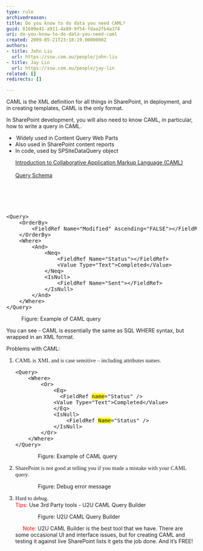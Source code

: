 ```yaml
---
type: rule
archivedreason: 
title: Do you know to do data you need CAML?
guid: 81609e41-a911-4a99-9f54-fdaa2fb4a374
uri: do-you-know-to-do-data-you-need-caml
created: 2009-05-21T23:18:19.0000000Z
authors:
- title: John Liu
  url: https://ssw.com.au/people/john-liu
- title: Jay Lin
  url: https://ssw.com.au/people/jay-lin
related: []
redirects: []

---
```




  <span lang="EN-AU">CAML is the XML definition for all things in SharePoint, in deployment, and in creating templates, CAML is the only format.</span>
<p class="MsoNormal"><span lang="EN-AU">In SharePoint development, you will also need to know CAML, in particular, how to write a query in CAML.</span></p>
<ul>
    <li>
    <div class="MsoNormal"><span lang="EN-AU" style="font-family&#58;symbol;"><span><span style="font&#58;7pt 'times new roman';">&#160;</span></span></span><span lang="EN-AU">Widely used in Content Query Web Parts</span></div>
    </li>
    <li>
    <div class="MsoNormal"><span lang="EN-AU"></span><span lang="EN-AU">Also used in SharePoint content reports</span></div>
    </li>
    <li>
    <div class="MsoNormal"><span lang="EN-AU"></span><span lang="EN-AU">In code, used by SPSiteDataQuery object</span></div>
    <span lang="EN-AU"></span></li>
</ul>
<ul>
    <div class="title"><a href="http&#58;//msdn.microsoft.com/en-us/library/ms426449.aspx">Introduction to Collaborative Application Markup Language (CAML)</a>
    <div class="title">&#160;</div>
    <div class="title">
    <div class="title"><a href="http&#58;//msdn.microsoft.com/en-us/library/ms467521.aspx">Query Schema</a></div>
    </div>
    </div>
</ul>

<br><excerpt class='endintro'></excerpt><br>

  <p>&#160; </p>
<dl class="goodCode">
    <dt>
    <pre>&lt;Query&gt;<br>    &lt;OrderBy&gt;<br>        &lt;FieldRef Name=&quot;Modified&quot; Ascending=&quot;FALSE&quot;&gt;&lt;/FieldRef&gt;<br>    &lt;/OrderBy&gt;<br>    &lt;Where&gt;<br>        &lt;And&gt;<br>            &lt;Neq&gt;<br>                &lt;FieldRef Name=&quot;Status&quot;&gt;&lt;/FieldRef&gt;<br>                &lt;Value Type=&quot;Text&quot;&gt;Completed&lt;/Value&gt;<br>            &lt;/Neq&gt;<br>            &lt;IsNull&gt;<br>                &lt;FieldRef Name=&quot;Sent&quot;&gt;&lt;/FieldRef&gt;<br>            &lt;/IsNull&gt;<br>        &lt;/And&gt;<br>    &lt;/Where&gt;<br>&lt;/Query&gt;</pre>
    </dt>
    <dd>Figure&#58; Example of CAML query&#160;</dd>
</dl>
<p class="MsoNormal"><span lang="EN-AU">You can see - CAML is essentially the same as SQL WHERE syntax, but wrapped in an XML format.</span></p>
<p class="MsoNormal"><span lang="EN-AU"></span><span lang="EN-AU">Problems with CAML&#58;</span></p>
<ol>
    <li>
    <div class="MsoNormal"><span lang="EN-AU"><span lang="EN-AU" style="font-family&#58;'calibri','sans-serif';font-size&#58;11pt;">CAML is XML and is case sensitive – including attributes names.&#160;</span></span>
    <dl class="badCode">
        <dt>
        <pre>&lt;Query&gt;<br>    &lt;Where&gt;<br>        &lt;Or&gt;<br>            &lt;Eq&gt;<br>              &lt;FieldRef <font color="#400040" style="background-color&#58;rgb(255, 255, 0);">name</font>=&quot;Status&quot; /&gt; <br>            &lt;Value Type=&quot;Text&quot;&gt;Completed&lt;/Value&gt;<br>            &lt;/Eq&gt;<br>            &lt;IsNull&gt;<br>                &lt;FieldRef <font style="background-color&#58;rgb(255, 255, 0);">Name</font>=&quot;Status&quot; /&gt;<br>            &lt;/IsNull&gt;<br>        &lt;/Or&gt;<br>    &lt;/Where&gt;<br>&lt;/Query&gt;</pre>
        </dt>
        <dd>&#160;&#160;&#160;&#160;&#160;Figure&#58; Example of CAML query&#160;</dd>
    </dl>
    </div>
    </li>
    <li>
    <div class="MsoNormal"><span lang="EN-AU"><span lang="EN-AU" style="font-family&#58;'calibri','sans-serif';font-size&#58;11pt;"><span lang="EN-AU" style="font-family&#58;'calibri','sans-serif';font-size&#58;11pt;">SharePoint is not good at telling you if you made a mistake with your CAML query. </span></span></span>
    <dl class="badImage">
        <dt><img src="/PublishingImages/CAMLError.png" alt="" /> </dt>
        <dd>&#160;&#160;&#160;&#160; Figure&#58; Debug error message</dd>
    </dl>
    </div>
    </li>
    <li>
    <div class="MsoNormal"><span lang="EN-AU"><span lang="EN-AU" style="font-family&#58;'calibri','sans-serif';font-size&#58;11pt;"><span lang="EN-AU" style="font-family&#58;'calibri','sans-serif';font-size&#58;11pt;"><span lang="EN-AU" style="font-family&#58;'calibri','sans-serif';font-size&#58;11pt;">Hard to debug.</span></span></span></span><br>
    <font color="#ff0000">Tips&#58;</font> Use 3rd Party tools - U2U CAML Query Builder
    <dl class="goodImage">
        <dt><img src="/PublishingImages/U2U.png" alt="" /> </dt>
        <dd>&#160;&#160;&#160;&#160; Figure&#58; U2U CAML Query Builder</dd>
    </dl>
    &#160;&#160;&#160;&#160; <font color="#ff0000">Note&#58;</font> U2U CAML Builder is the best tool that we have. There are some occasional UI and interface issues, but for creating CAML and testing it against live SharePoint lists it gets the job done. And it’s FREE! </div>
    </li>
</ol>
<p class="MsoNormal"><span lang="EN-AU"><span lang="EN-AU" style="font-family&#58;'calibri','sans-serif';font-size&#58;11pt;"></span></span>&#160;</p>
<p>&#160;</p>



